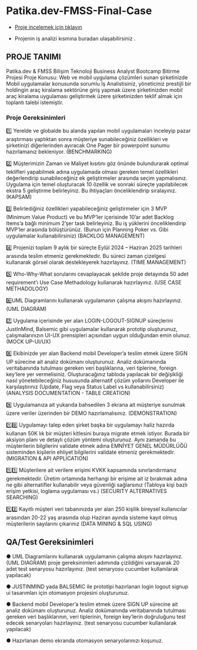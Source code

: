 # Patika.dev-FMSS-Final-Case

- [Proje incelemek için tıklayın](https://docs.google.com/spreadsheets/d/1cB60Up2bj_CfuU2e04yeCxkAjCfVMwDlwvSjBMbQjWQ/edit?usp=sharing)

- Projenin iş analizi kısmına buradan ulaşabilirsiniz . 

## PROJE TANIMI

Patika.dev & FMSS Bilişim Teknoloji Business Analyst Bootcamp Bitirme Projesi Proje Konusu: Web ve mobil uygulama çözümleri sunan şirketinizde Mobil uygulamalar konusunda sorumlu İş Analistisiniz, yöneticiniz prestijli bir holdingin araç kiralama sektörüne giriş yapmak üzere şirketinizden mobil araç kiralama uygulaması geliştirmek üzere şirketinizden teklif almak için toplantı talebi istemiştir. 


### Proje Gereksinimleri 


1️⃣ Yerelde ve globalde bu alanda yapılan mobil uygulamaları inceleyip pazar araştırması yaptıktan sonra müşteriye sunabileceğiniz özellikleri ve şirketinizi diğerlerinden ayıracak One Pager bir powerpoint sunumu hazırlamanız bekleniyor. (BENCHMARKING) 


2️⃣ Müşterimizin Zaman ve Maliyet kısıtını göz önünde bulundurarak optimal teklifleri yapabilmek adına uygulamada olması gereken temel özellikleri değerlendirip sunabileceğiniz ek geliştirmeler arasında seçim yapmalısınız. Uygulama için temel oluşturacak 10 özellik ve sonraki süreçte yapılabilecek ekstra 5 geliştirme belirleyiniz. Bu ihtiyaçları önceliklendirip sıralayınız. (KAPSAM)


3️⃣ Belirlediğiniz özellikleri yapabileceğiniz geliştirmeler için 3 MVP (Minimum Value Product) ve bu MVP’ler içerisinde 10’ar adet Backlog Items’a bağlı minimum 2’şer task belirleyiniz. Bu iş yüklerini önceliklendirip MVP’ler arasında bölüştürünüz. (Bunun için Planning Poker vs. Gibi uygulamalar kullanabilirsiniz) (BACKLOG MANAGEMENT)


4️⃣ Projenizi toplam 9 aylık bir süreçte Eylül 2024 – Haziran 2025 tarihleri arasında teslim etmeniz gerekmektedir. Bu süreci zaman çizelgesi kullanarak görsel olarak destekleyerek hazırlayınız. (TIME MANAGEMENT) 


5️⃣ Who-Why-What sorularını cevaplayacak şekilde proje detayında 50 adet requirement’ı Use Case Methadology kullanarak hazırlayınız. (USE CASE METHADOLOGY) 


6️⃣UML Diagramlarını kullanarak uygulamanın çalışma akışını hazırlayınız. (UML DIAGRAM)


7️⃣ Uygulama içerisinde yer alan LOGIN-LOGOUT-SIGNUP süreçlerini JustInMind, Balsemic gibi uygulamalar kullanarak prototip oluşturunuz, çalışmalarınızın UI-UX prensipleri açısından uygun olduğundan emin olunuz. (MOCK UP-UI/UX) 


8️⃣ Ekibinizde yer alan Backend mobil Developer’a teslim etmek üzere SIGN UP sürecine ait analiz dokümanı oluşturunuz. Analiz dokümanında veritabanında tutulması gereken veri başlıklarına, veri tiplerine, foreign key’lere yer vermelisiniz. Oluşturacağınız tabloda yapılacak bir değişikliği nasıl yönetebileceğiniz hususunda alternatif çözüm yollarını Developer ile karşılaştırınız (Update, Flag veya Status Label vs kullanabilirsiniz) (ANALYSIS DOCUMENTATION - TABLE CREATION) 


9️⃣ Uygulamanıza ait yukarıda bahsedilen 3 ekrana ait müşteriye sunulmak üzere veriler üzerinden bir DEMO hazırlamalısınız. (DEMONSTRATION) 


1️⃣0️⃣ Uygulamayı talep eden şirket başka bir uygulamayı haliz hazırda kullanan 50K lık bir müşteri kitlesini buraya migrate etmek istiyor. Burada bir aksiyon planı ve detaylı çözüm yöntemi oluşturunuz. Aynı zamanda bu müşterilerin bilgilerini validate etmek adına EMNİYET GENEL MÜDÜRLÜĞÜ sisteminden kişilerin ehliyet bilgilerini validate etmeniz gerekmektedir. (MIGRATION & API APPLICATION)


1️⃣1️⃣ Müşterilere ait verilere erişimi KVKK kapsamında sınırlandırmanız gerekmektedir. Üretim ortamında herhangi bir erişime ait iz bırakmak adına ne gibi alternatifler kullanabilir veya güvenliği sağlarsınız (Tabloya kişi bazlı erişim yetkisi, loglama uygulaması vs.) (SECURITY ALTERNATIVES SEARCHING) 

1️⃣2️⃣ Kayıtlı müşteri veri tabanınızda yer alan 250 kişilik bireysel kullanıcılar arasından 20-22 yaş arasında olup Haziran ayında sisteme kayıt olmuş müşterilerin 	sayılarını çıkarınız (DATA MINING & SQL USING)



## QA/Test Gereksinimleri

● UML Diagramlarını kullanarak uygulamanın çalışma akışını hazırlayınız. (UML DIAGRAM)
proje gereksinimleri adımında çizildiğini varsayarak 20 adet test senaryosu hazırlayınız.
(test senaryosu cucumber kullanılarak yapılacak)


● JUSTINMIND yada BALSEMIC ile prototipi hazırlanan login logout signup ui tasarımları
için otomasyon projesini oluşturunuz.


● Backend mobil Developer’a teslim etmek üzere SIGN UP sürecine ait analiz dokümanı
oluşturunuz. Analiz dokümanında veritabanında tutulması gereken veri başlıklarının, veri
tiplerinin, foreign key’lerin doğruluğunu test edecek senaryoları hazırlayınız. (test
senaryosu cucumber kullanılarak yapılacak)


● Hazırlanan demo ekranda otomasyon senaryolarınızı koşunuz.



























	


